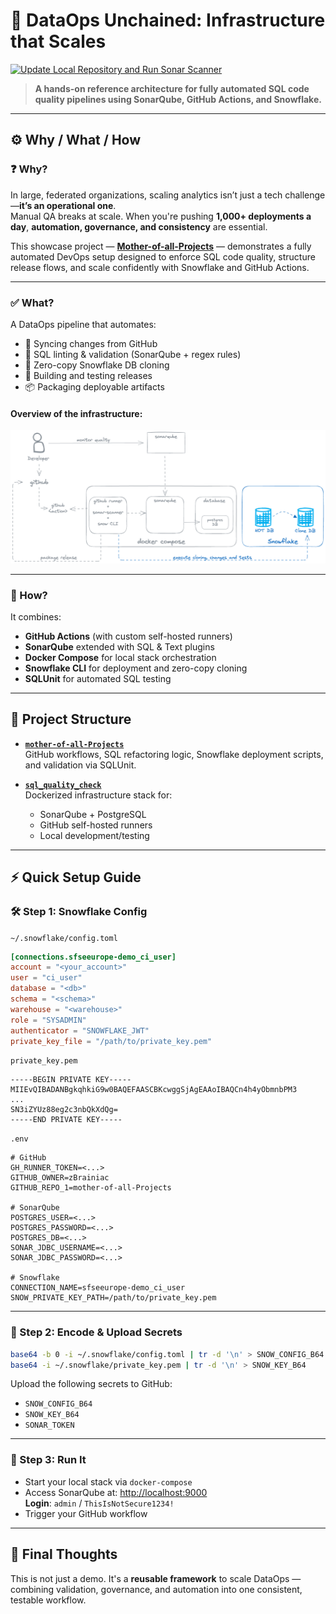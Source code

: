 # 🧠 **DataOps Unchained: Infrastructure that Scales**

[![Update Local Repository and Run Sonar Scanner](https://github.com/zBrainiac/mother-of-all-Projects/actions/workflows/update-local-repo.yml/badge.svg)](https://github.com/zBrainiac/mother-of-all-Projects/actions/workflows/update-local-repo.yml)

> **A hands-on reference architecture for fully automated SQL code quality pipelines using SonarQube, GitHub Actions, and Snowflake.**

---

## ⚙️ Why / What / How

### ❓ Why?

In large, federated organizations, scaling analytics isn’t just a tech challenge—**it’s an operational one**.  
Manual QA breaks at scale. When you're pushing **1,000+ deployments a day**, **automation, governance, and consistency** are essential.

This showcase project — [**Mother-of-all-Projects**](https://github.com/zBrainiac/mother-of-all-Projects) — demonstrates a fully automated DevOps setup designed to enforce SQL code quality, structure release flows, and scale confidently with Snowflake and GitHub Actions.

---

### ✅ What?

A DataOps pipeline that automates:

- 🔄 Syncing changes from GitHub
- 🧪 SQL linting & validation (SonarQube + regex rules)
- 🧬 Zero-copy Snowflake DB cloning
- 🚀 Building and testing releases
- 📦 Packaging deployable artifacts

#### Overview of the infrastructure:
![overview infrastructure](images/DataOps_2025-07-24.excalidraw.png)

---

### 🚀 How?

It combines:

- **GitHub Actions** (with custom self-hosted runners)
- **SonarQube** extended with SQL & Text plugins
- **Docker Compose** for local stack orchestration
- **Snowflake CLI** for deployment and zero-copy cloning
- **SQLUnit** for automated SQL testing

---

## 🧱 Project Structure

- **[`mother-of-all-Projects`](https://github.com/zBrainiac/mother-of-all-Projects)**  
  GitHub workflows, SQL refactoring logic, Snowflake deployment scripts, and validation via SQLUnit.

- **[`sql_quality_check`](https://github.com/zBrainiac/sql_quality_check)**  
  Dockerized infrastructure stack for:
  - SonarQube + PostgreSQL
  - GitHub self-hosted runners
  - Local development/testing

---

## ⚡ Quick Setup Guide

### 🛠️ Step 1: Snowflake Config

`~/.snowflake/config.toml`
```toml
[connections.sfseeurope-demo_ci_user]
account = "<your_account>"
user = "ci_user"
database = "<db>"
schema = "<schema>"
warehouse = "<warehouse>"
role = "SYSADMIN"
authenticator = "SNOWFLAKE_JWT"
private_key_file = "/path/to/private_key.pem"
```

`private_key.pem`
```
-----BEGIN PRIVATE KEY-----
MIIEvQIBADANBgkqhkiG9w0BAQEFAASCBKcwggSjAgEAAoIBAQCn4h4yObmnbPM3
...
SN3iZYUz88eg2c3nbQkXdQg=
-----END PRIVATE KEY-----
```

`.env`
```dotenv
# GitHub
GH_RUNNER_TOKEN=<...>
GITHUB_OWNER=zBrainiac
GITHUB_REPO_1=mother-of-all-Projects

# SonarQube
POSTGRES_USER=<...>
POSTGRES_PASSWORD=<...>
POSTGRES_DB=<...>
SONAR_JDBC_USERNAME=<...>
SONAR_JDBC_PASSWORD=<...>

# Snowflake
CONNECTION_NAME=sfseeurope-demo_ci_user
SNOW_PRIVATE_KEY_PATH=/path/to/private_key.pem
```

---

### 🔐 Step 2: Encode & Upload Secrets

```bash
base64 -b 0 -i ~/.snowflake/config.toml | tr -d '\n' > SNOW_CONFIG_B64
base64 -i ~/.snowflake/private_key.pem | tr -d '\n' > SNOW_KEY_B64
```

Upload the following secrets to GitHub:

- `SNOW_CONFIG_B64`
- `SNOW_KEY_B64`
- `SONAR_TOKEN`

---

### 🔁 Step 3: Run It

- Start your local stack via `docker-compose`
- Access SonarQube at: [http://localhost:9000](http://localhost:9000)  
  **Login**: `admin` / `ThisIsNotSecure1234!`
- Trigger your GitHub workflow

---

## 🧠 Final Thoughts

This is not just a demo. It's a **reusable framework** to scale DataOps — combining validation, governance, and automation into one consistent, testable workflow.
